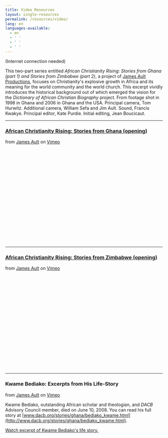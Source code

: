 ```yaml
---
title: Video Resources
layout: single-resources
permalink: /resources/video/
lang: en
languages-available:                         
  - en
  - ' '
  - ' '
  - ' '
---
```


(Internet connection needed)

This two-part series entitled _African Christianity Rising: Stories from Ghana (part 1) and Stories from Zimbabwe (part 2)_, a project of [James Ault Productions](http://www.jamesault.com/prod.projects.php), focuses on Christianity's explosive growth in Africa and its meaning for the world community and the world church. This excerpt vividly introduces the historical background out of which emerged the vision for the _Dictionary of African Christian Biography_ project. From footage shot in 1998 in Ghana and 2006 in Ghana and the USA. Principal camera, Tom Hurwitz. Additional camera, William Sefa and Jim Ault. Sound, Francis Kwakye. Principal editor, Kate Purdie. Initial editing, Jean Boucicaut.  

***  

### [African Christianity Rising: Stories from Ghana (opening)](http://vimeo.com/9292811)  
from [James Ault](http://vimeo.com/jamesault) on [Vimeo](http://vimeo.com)  

<div align="center"><object width="400" height="300"><param name="allowfullscreen" value="true"><param name="allowscriptaccess" value="always"><param name="movie" value="http://vimeo.com/moogaloop.swf?clip_id=9292811&amp;server=vimeo.com&amp;show_title=1&amp;show_byline=1&amp;show_portrait=0&amp;color=&amp;fullscreen=1"><embed src="http://vimeo.com/moogaloop.swf?clip_id=9292811&amp;server=vimeo.com&amp;show_title=1&amp;show_byline=1&amp;show_portrait=0&amp;color=&amp;fullscreen=1" type="application/x-shockwave-flash" allowfullscreen="true" allowscriptaccess="always" width="400" height="300"></object></div>  

***
### [African Christianity Rising: Stories from Zimbabwe (opening)](http://vimeo.com/9299661)   
from [James Ault](http://vimeo.com/jamesault) on [Vimeo](http://vimeo.com)  

<div align="center"><object width="400" height="300"><param name="allowfullscreen" value="true"><param name="allowscriptaccess" value="always"><param name="movie" value="http://vimeo.com/moogaloop.swf?clip_id=9299661&amp;server=vimeo.com&amp;show_title=1&amp;show_byline=1&amp;show_portrait=0&amp;color=&amp;fullscreen=1"><embed src="http://vimeo.com/moogaloop.swf?clip_id=9299661&amp;server=vimeo.com&amp;show_title=1&amp;show_byline=1&amp;show_portrait=0&amp;color=&amp;fullscreen=1" type="application/x-shockwave-flash" allowfullscreen="true" allowscriptaccess="always" width="400" height="300"></object></div>

***

### Kwame Bediako: Excerpts from His Life-Story    
from [James Ault](http://vimeo.com/jamesault) on [Vimeo](http://vimeo.com)  

Kwame Bediako, outstanding African scholar and theologian, and _DACB_ Advisory Council member, died on June 10, 2008\. You can read his full story at [www.dacb.org/stories/ghana/bediako_kwame.html](http://www.dacb.org/stories/ghana/bediako_kwame.html).

[Watch excerpt of Kwame Bediako's life story.](https://vimeo.com/61770717)  
